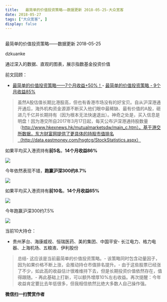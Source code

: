 ```yaml
---
title:   最简单的价值投资策略——数据更新 2018-05-25-大众宽客
date: 2018-05-27
tags: ["大众宽客", ]
display: false
---
```



## 



最简单的价值投资策略——数据更新 2018-05-25




dzkuanke




通过深入的数据、直观的图表，展示指数基金投资价值


前文回顾：
- [最简单的价值投资策略——7个月收益+50%！](http://mp.weixin.qq.com/s?__biz=MzAwMTc1MDcwNw==&amp;mid=2648272508&amp;idx=1&amp;sn=c35ce222f0ceb73091943dc3eb116c29&amp;chksm=82f92da0b58ea4b637e6958a7ee0f4f895bb66776ca5747bddee861f6e7b4ad633e2047e4b41&amp;scene=21#wechat_redirect)- [最简单的价值投资策略 - 9个月收益85%](http://mp.weixin.qq.com/s?__biz=MzAwMTc1MDcwNw==&amp;mid=2648272665&amp;idx=1&amp;sn=c8e41093d84783c96996cb6e2d93f194&amp;chksm=82f92cc5b58ea5d3ad1664538aebc3dbda3f5ed5aa3365ee2f4d5191b7be0624da967c5a16f3&amp;scene=21#wechat_redirect)


> 虽然A股估值长期比港股高，但也有香港市场没有的好宝贝。自从沪深港通开通后，海外机构资金源源不断买入他们眼中最稀缺、最有价值的A股，砸进几千亿并长期持有（因为根本无法快速退出）。神奇之处是，买入信息是明盘！因为港交所自2017年3月17日起，每天公布沪深港通持股数量（http://www.hkexnews.hk/mutualmarketsdw/main_c.htm）。基于港交所数据，东方财富网提供了更具体的持股市值排名（http://data.eastmoney.com/hsgtcg/StockStatistics.aspx）



如果平均买入港资持有**前5名**，**14个月收益86%**



<img class="" data-copyright="0" data-ratio="0.45013123359580054" data-s="300,640" src="https://mmbiz.qpic.cn/mmbiz_png/PKw3FQPmhIjqfZlAiauS4UniarY7YNZsxtevrkosJoopBQux6SlL3nzpvu7kb3YOOK61en9Po7gUvADzL8fDhEyQ/640?wx_fmt=png" data-type="png" data-w="1524" style=""/>

今年依然表现不错，**跑赢沪深300约8.7%**

<img class="" data-copyright="0" data-ratio="0.4489528795811518" data-s="300,640" src="https://mmbiz.qpic.cn/mmbiz_png/PKw3FQPmhIjqfZlAiauS4UniarY7YNZsxtW0dMw0QaGqBqmJzibjb3byZBQbKT3wmWv4EVhrEknfSvsSSYuV9AnHw/640?wx_fmt=png" data-type="png" data-w="1528" style=""/>



如果平均买入港资持有**前10名**，**14个月收益65%**



<img class="" data-copyright="0" data-ratio="0.4442988204456094" data-s="300,640" src="https://mmbiz.qpic.cn/mmbiz_png/PKw3FQPmhIjqfZlAiauS4UniarY7YNZsxtGjAial83trlnYn2DMxDg4t2Jv4RBv6Mokh9IFdEQia66wvUfOiceuovtA/640?wx_fmt=png" data-type="png" data-w="1526" style=""/>

今年跑赢沪深300约7.5%



<img class="" data-copyright="0" data-ratio="0.44692005242463956" data-s="300,640" src="https://mmbiz.qpic.cn/mmbiz_png/PKw3FQPmhIjqfZlAiauS4UniarY7YNZsxtN4CyMUHSbIk6K59AvOdDMB902dnm59zVyn2Y6ZHmJgicxiczQItxRgeA/640?wx_fmt=png" data-type="png" data-w="1526" style=""/>



当前10大持仓：
- 贵州茅台、海康威视、恒瑞医药、美的集团、中国平安- 长江电力、格力电器、上海机场、五粮液、伊利股份


> 总结- 这应该是当前最简单的价值投资策略。- 该策略同时包含动量因子，因为如果价格不断上涨，会推动持仓市值排名提升。- 由于这些股票已经涨了不少，如此高的收益估计很难维持下去，但是长期投资价值依然存在，值得跟随。- 再此基础上打新，可以额外增厚10%左右收益。再次提醒：今年收益肯定要比去年低很多，但我相信依然比绝大多数人自己操作强。 &nbsp; &nbsp;&nbsp;




**微信扫一扫赞赏作者**